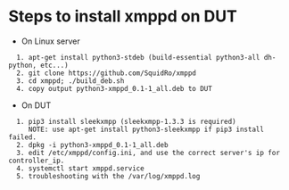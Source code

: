 Steps to install xmppd on DUT
================================
- On Linux server
```
  1. apt-get install python3-stdeb (build-essential python3-all dh-python, etc...)
  2. git clone https://github.com/SquidRo/xmppd
  3. cd xmppd; ./build_deb.sh
  4. copy output python3-xmppd_0.1-1_all.deb to DUT
```
- On DUT
```
  1. pip3 install sleekxmpp (sleekxmpp-1.3.3 is required)
     NOTE: use apt-get install python3-sleekxmpp if pip3 install failed.
  2. dpkg -i python3-xmppd_0.1-1_all.deb
  3. edit /etc/xmppd/config.ini, and use the correct server's ip for controller_ip.
  4. systemctl start xmppd.service
  5. troubleshooting with the /var/log/xmppd.log
```

